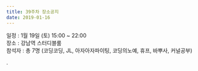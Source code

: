 ```yaml
---
title: 39주차 장소공지
date: 2019-01-16
---
```


<p>
일정 : 1월 19일 (토) 15:00 ~ 22:00<br>
장소 : 강남역 스터디블룸<br>
 참석자 : 총 7명 (코딩코딩, JL, 아자아자파이팅, 코딩의노예, 휴프, 바뿌사, 커널공부)
</p><p>
.
</p>
